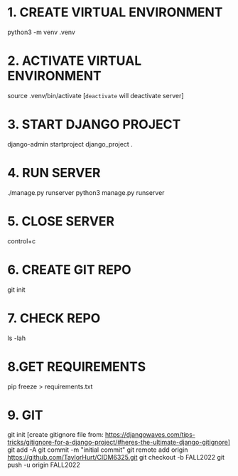 # 1. CREATE VIRTUAL ENVIRONMENT
python3 -m venv .venv
# 2. ACTIVATE VIRTUAL ENVIRONMENT
source .venv/bin/activate [`deactivate` will deactivate server]
# 3. START DJANGO PROJECT
django-admin startproject django_project . 
# 4. RUN SERVER
./manage.py runserver <or> python3 manage.py runserver
# 5. CLOSE SERVER
control+c
# 6. CREATE GIT REPO
git init
# 7. CHECK REPO
ls -lah
# 8.GET REQUIREMENTS
pip freeze > requirements.txt
# 9. GIT 
git init
[create gitignore file from: https://djangowaves.com/tips-tricks/gitignore-for-a-django-project/#heres-the-ultimate-django-gitignore]
git add -A
git commit -m "initial commit"
git remote add origin https://github.com/TaylorHurt/CIDM6325.git
git checkout -b FALL2022
git push -u origin FALL2022